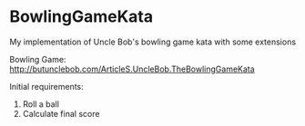 # BowlingGameKata
My implementation of Uncle Bob's bowling game kata with some extensions

Bowling Game: http://butunclebob.com/ArticleS.UncleBob.TheBowlingGameKata

Initial requirements:
1. Roll a ball
2. Calculate final score